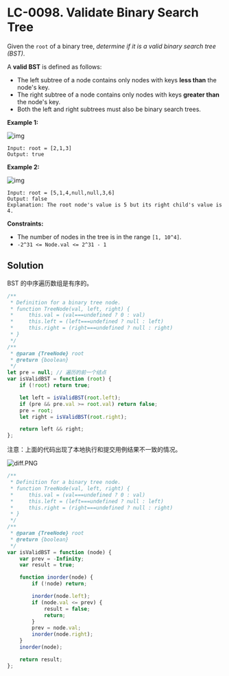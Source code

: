 # LC-0098. Validate Binary Search Tree

Given the `root` of a binary tree, _determine if it is a valid binary search tree (BST)_.

A **valid BST** is defined as follows:

-   The left subtree of a node contains only nodes with keys **less than** the node's key.
-   The right subtree of a node contains only nodes with keys **greater than** the node's key.
-   Both the left and right subtrees must also be binary search trees.

**Example 1:**

![img](https://assets.leetcode.com/uploads/2020/12/01/tree1.jpg)

```
Input: root = [2,1,3]
Output: true
```

**Example 2:**

![img](https://assets.leetcode.com/uploads/2020/12/01/tree2.jpg)

```
Input: root = [5,1,4,null,null,3,6]
Output: false
Explanation: The root node's value is 5 but its right child's value is 4.
```

**Constraints:**

-   The number of nodes in the tree is in the range `[1, 10^4]`.
-   `-2^31 <= Node.val <= 2^31 - 1`

## Solution

BST 的中序遍历数组是有序的。

```javascript
/**
 * Definition for a binary tree node.
 * function TreeNode(val, left, right) {
 *     this.val = (val===undefined ? 0 : val)
 *     this.left = (left===undefined ? null : left)
 *     this.right = (right===undefined ? null : right)
 * }
 */
/**
 * @param {TreeNode} root
 * @return {boolean}
 */
let pre = null; // 遍历的前一个结点
var isValidBST = function (root) {
    if (!root) return true;

    let left = isValidBST(root.left);
    if (pre && pre.val >= root.val) return false;
    pre = root;
    let right = isValidBST(root.right);

    return left && right;
};
```

注意：上面的代码出现了本地执行和提交用例结果不一致的情况。

![diff.PNG](https://i.loli.net/2021/05/07/tQI5v91fMjxlgJ4.png)

```javascript
/**
 * Definition for a binary tree node.
 * function TreeNode(val, left, right) {
 *     this.val = (val===undefined ? 0 : val)
 *     this.left = (left===undefined ? null : left)
 *     this.right = (right===undefined ? null : right)
 * }
 */
/**
 * @param {TreeNode} root
 * @return {boolean}
 */
var isValidBST = function (node) {
    var prev = -Infinity;
    var result = true;

    function inorder(node) {
        if (!node) return;

        inorder(node.left);
        if (node.val <= prev) {
            result = false;
            return;
        }
        prev = node.val;
        inorder(node.right);
    }
    inorder(node);

    return result;
};
```
